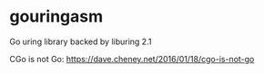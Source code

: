 # gouringasm

Go uring library backed by liburing 2.1

CGo is not Go: https://dave.cheney.net/2016/01/18/cgo-is-not-go
